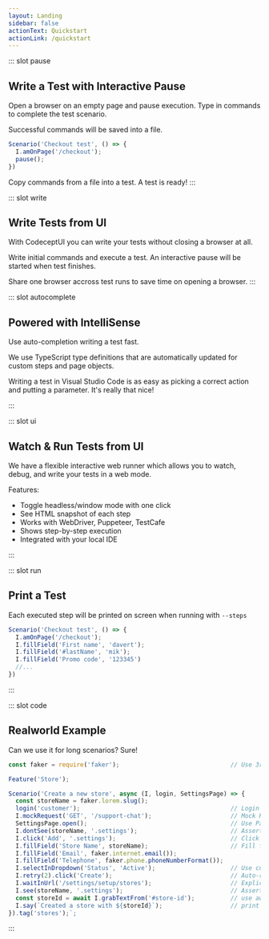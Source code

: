 ```yaml
---
layout: Landing
sidebar: false
actionText: Quickstart
actionLink: /quickstart
---
```


::: slot pause
## Write a Test with Interactive Pause

Open a browser on an empty page and pause execution.
Type in commands to complete the test scenario.

Successful commands will be saved into a file.

```js
Scenario('Checkout test', () => {
  I.amOnPage('/checkout');
  pause();
})
```
Copy commands from a file into a test. A test is ready!
:::

::: slot write
## Write Tests from UI

With CodeceptUI you can write your tests without closing a browser at all.

Write initial commands and execute a test. An interactive pause will be started when test finishes.

Share one browser accross test runs to save time on opening a browser.
:::


::: slot autocomplete
## Powered with IntelliSense

Use auto-completion writing a test fast.

We use TypeScript type definitions that are automatically updated for custom steps and page objects.

Writing a test in Visual Studio Code is as easy as picking a correct action and putting a parameter. It's really that nice!

:::


::: slot ui

## Watch & Run Tests from UI

We have a flexible interactive web runner which allows you to watch, debug, and write your tests in a web mode.

Features:

* Toggle headless/window mode with one click
* See HTML snapshot of each step
* Works with WebDriver, Puppeteer, TestCafe
* Shows step-by-step execution
* Integrated with your local IDE

:::


::: slot run

## Print a Test

Each executed step will be printed on screen when running with `--steps`
```js
Scenario('Checkout test', () => {
  I.amOnPage('/checkout');
  I.fillField('First name', 'davert');
  I.fillField('#lastName', 'mik');
  I.fillField('Promo code', '123345')
  //...
})
```

:::

::: slot code

## Realworld Example

Can we use it for long scenarios? Sure!

```js
const faker = require('faker');                               // Use 3rd-party JS code

Feature('Store');

Scenario('Create a new store', async (I, login, SettingsPage) => {
  const storeName = faker.lorem.slug();
  login('customer');                                          // Login customer from saved cookies
  I.mockRequest('GET', '/support-chat');                      // Mock HTTP requests with Polly
  SettingsPage.open();                                        // Use Page objects
  I.dontSee(storeName, '.settings');                          // Assert text not present inside an element (located by CSS)
  I.click('Add', '.settings');                                // Click link by text inside element (located by CSS)
  I.fillField('Store Name', storeName);                       // Fill fields by labels or placeholders
  I.fillField('Email', faker.internet.email());
  I.fillField('Telephone', faker.phone.phoneNumberFormat());
  I.selectInDropdown('Status', 'Active');                     // Use custom methods
  I.retry(2).click('Create');                                 // Auto-retry flaky step
  I.waitInUrl('/settings/setup/stores');                      // Explicit waiter
  I.see(storeName, '.settings');                              // Assert text present inside an element (located by CSS)
  const storeId = await I.grabTextFrom('#store-id');          // use await to get information from browser
  I.say(`Created a store with ${storeId}`);                   // print custom comments
}).tag('stores');`;

```
:::